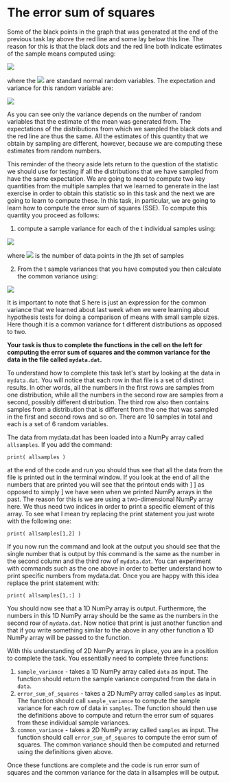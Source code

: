 # The error sum of squares

Some of the black points in the graph that was generated at the end of the previous task lay above the red line and some lay below this line.  The reason for this is that the black dots and the red line both indicate estimates of the sample means computed using:

![](https://render.githubusercontent.com/render/math?math=\overline{X}=\frac{1}{n}\sum_{i=1}^nX_i)

where the ![](https://render.githubusercontent.com/render/math?math=X_i) are standard normal random variables.  The expectation and variance for this random variable are:

![](https://render.githubusercontent.com/render/math?math=\mathbb{E}(\overline{X})=0\qquad\textrm{var}(\overline{X})=\frac{1}{n})

As you can see only the variance depends on the number of random variables that the estimate of the mean was generated from.  The expectations of the distributions from which we sampled the black dots and the red line are thus the same.  All the estimates of this quantity that we obtain by sampling are different, however, because we are computing these estimates from random numbers.

This reminder of the theory aside lets return to the question of the statistic we should use for testing if all the distributions that we have sampled from have the same expectation.  We are going to need to compute two key quantities from the multiple samples that we learned to generate in the last exercise in order to obtain this statistic so in this task and the next we are going to learn to compute these.  In this task, in particular, we are going to learn how to compute the error sum of squares (SSE).  To compute this quantity you proceed as follows:

1. compute a sample variance for each of the t individual samples using:

![](https://render.githubusercontent.com/render/math?math=S_j^2=\frac{n_j}{n_j-1}\left[\frac{1}{n_j}\sum_{i=1}^{n_j}X_i^2-\left(\frac{1}{n_j}\sum_{i=1}^{n_j}X_i\right)\right])

where ![](https://render.githubusercontent.com/render/math?math=n_j) is the number of data points in the jth set of samples

2. From the t sample variances that you have computed you then calculate the common variance using:

![](https://render.githubusercontent.com/render/math?math=S^2=\frac{SS_E}{\sum_{j=1}^t(n_j-1)}=\frac{\sum_{j=1}^t(n_j-1)s_j^2}{\sum_{j=1}^t(n_j-1)})

It is important to note that S here is just an expression for the common variance that we learned about last week when we were learning about hypothesis tests for doing a comparison of means with small sample sizes.  Here though it is a common variance for t different distributions as opposed to two.  

__Your task is thus to complete the functions in the cell on the left for computing the error sum of squares and the common variance for the data in the file called `mydata.dat`.__  

To understand how to complete this task let's start by looking at the data in `mydata.dat`. You will notice that each row in that file is a set of distinct results.  In other words, all the numbers in the first rows are samples from one distribution, while all the numbers in the second row are samples from a second, possibly different distribution.  The third row also then contains samples from a distribution that is different from the one that was sampled in the first and second rows and so on.  There are 10 samples in total and each is a set of 6 random variables.

The data from mydata.dat has been loaded into a NumPy array called `allsamples`.  If you add the command:

````
print( allsamples )
````

at the end of the code and run you should thus see that all the data from the file is printed out in the terminal window.  If you look at the end of all the numbers that are printed you will see that the printout ends with  ] ] as opposed to simply ] we have seen when we printed NumPy arrays in the past.  The reason for this is we are using a two-dimensional NumPy array here.  We thus need two indices in order to print a specific element of this array.  To see what I mean try replacing the print statement you just wrote with the following one:

````
print( allsamples[1,2] )    
````

If you now run the command and look at the output you should see that the single number that is output by this command is the same as the number in the second column and the third row of `mydata.dat`.  You can experiment with commands such as the one above in order to better understand how to print specific numbers from mydata.dat.  Once you are happy with this idea replace the print statement with:

````
print( allsamples[1,:] )   
````

You should now see that a 1D NumPy array is output.  Furthermore, the numbers in this 1D NumPy array should be the same as the numbers in the second row of `mydata.dat`. Now notice that print is just another function and that if you write something similar to the above in any other function a 1D NumPy array will be passed to the function.

With this understanding of 2D NumPy arrays in place, you are in a position to complete the task.  You essentially need to complete three functions:

1. `sample_variance` - takes a 1D NumPy array called `data` as input.  The function should return the sample variance computed from the data in `data`.
2. `error_sum_of_squares` - takes a 2D NumPy array called `samples` as input.  The function should call `sample_variance` to compute the sample variance for each row of data in `samples`.  The function should then use the definitions above to compute and return the error sum of squares from these individual sample variances.
2. `common_variance` - takes a 2D NumPy array called `samples` as input.  The function should call `error_sum_of_squares` to compute the error sum of squares.  The common variance should then be computed and returned using the definitions given above.

Once these functions are complete and the code is run error sum of squares and the common variance for the data in allsamples will be output.
